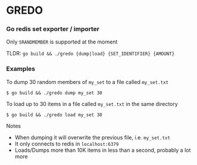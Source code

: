 # GREDO
### Go redis set exporter / importer

Only `SRANDMEMBER` is supported at the moment

TLDR: `go build && ./gredo {dump|load} {SET_IDENTIFIER} {AMOUNT}`

### Examples

To dump 30 random members of `my_set` to a file called `my_set.txt`
```
$ go build && ./gredo dump my_set 30
```

To load up to 30 items in a file called `my_set.txt` in the same directory
```
$ go build && ./gredo load my_set 30
```

Notes
+ When dumping it will overwrite the previous file, i.e. `my_set.txt`
+ It only connects to redis in `localhost:6379`
+ Loads/Dumps more than 10K items in less than a second, probably a lot more